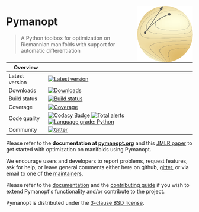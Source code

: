 <a href="https://pymanopt.org"><img src="docs/logo.png?raw=true" width="150" align="right"/></a>

# Pymanopt

> A Python toolbox for optimization on Riemannian manifolds with support for
> automatic differentiation

| Overview |   |
| -------- | - |
| Latest version | [![Latest version](https://badge.fury.io/py/pymanopt.svg)](https://badge.fury.io/py/pymanopt) |
| Downloads | [![Downloads](https://static.pepy.tech/personalized-badge/pymanopt?period=total&units=international_system&left_color=grey&right_color=green&left_text=Downloads)](https://pepy.tech/project/pymanopt) |
| Build status | [![Build status](https://github.com/pymanopt/pymanopt/actions/workflows/run_tests.yml/badge.svg)](https://github.com/pymanopt/pymanopt/actions/workflows/run_tests.yml) |
| Coverage | [![Coverage](https://coveralls.io/repos/github/pymanopt/pymanopt/badge.svg?branch=master)](https://coveralls.io/github/pymanopt/pymanopt?branch=master) |
| Code quality | [![Codacy Badge](https://app.codacy.com/project/badge/Grade/6de2ef56791d4c3b8eb991f66e250a28)](https://www.codacy.com/gh/pymanopt/pymanopt/dashboard?utm_source=github.com&amp;utm_medium=referral&amp;utm_content=pymanopt/pymanopt&amp;utm_campaign=Badge_Grade) [![Total alerts](https://img.shields.io/lgtm/alerts/g/pymanopt/pymanopt.svg?logo=lgtm&logoWidth=18)](https://lgtm.com/projects/g/pymanopt/pymanopt/alerts/) [![Language grade: Python](https://img.shields.io/lgtm/grade/python/g/pymanopt/pymanopt.svg?logo=lgtm&logoWidth=18)](https://lgtm.com/projects/g/pymanopt/pymanopt/context:python) |
| Community | [![Gitter](https://badges.gitter.im/pymanopt/pymanopt.svg)](https://gitter.im/pymanopt/pymanopt?utm_source=badge&utm_medium=badge&utm_campaign=pr-badge&utm_content=badge) |

Please refer to the **documentation at [pymanopt.org](https://pymanopt.org)**
and this [JMLR paper](http://www.jmlr.org/papers/v17/16-177.html) to get
started with optimization on manifolds using Pymanopt.

We encourage users and developers to report problems, request features,
ask for help, or leave general comments either here on github,
[gitter](https://gitter.im/pymanopt/pymanopt), or via email to one of the
[maintainers](MAINTAINERS).

Please refer to the [documentation](https://pymanopt.org/docs/) and the
[contributing guide](CONTRIBUTING.md) if you wish to extend Pymanopt's
functionality and/or contribute to the project.

Pymanopt is distributed under the [3-clause BSD license](LICENSE).
